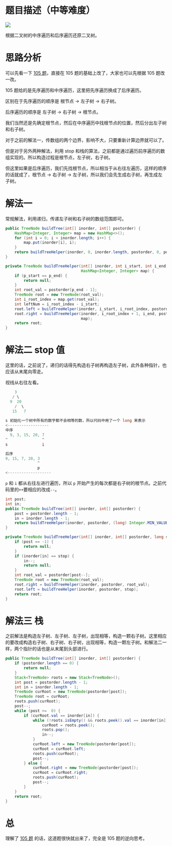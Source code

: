 # 题目描述（中等难度）

![](https://windliang.oss-cn-beijing.aliyuncs.com/106.jpg)

根据二叉树的中序遍历和后序遍历还原二叉树。

# 思路分析

可以先看一下 [105 题](<https://leetcode.wang/leetcode-105-Construct-Binary-Tree-from-Preorder-and-Inorder-Traversal.html>)，直接在 105 题的基础上改了，大家也可以先根据 105 题改一改。

105 题给的是先序遍历和中序遍历，这里把先序遍历换成了后序遍历。

区别在于先序遍历的顺序是 根节点 -> 左子树 -> 右子树。

后序遍历的顺序是 左子树 -> 右子树 -> 根节点。

我们当然还是先确定根节点，然后在中序遍历中找根节点的位置，然后分出左子树和右子树。

对于之前的解法一，传数组的两个边界，影响不大，只要重新计算边界就可以了。

但是对于另外两种解法，利用 stop 和栈的算法，之前都是通过遍历前序遍历的数组实现的。所以构造过程是根节点，左子树，右子树。

但这里如果是后序遍历，我们先找根节点，所以相当于从右往左遍历，这样的顺序的话就成了，根节点 -> 右子树 -> 左子树，所以我们会先生成右子树，再生成左子树。

# 解法一

常规解法，利用递归，传递左子树和右子树的数组范围即可。

```java
public TreeNode buildTree(int[] inorder, int[] postorder) {
    HashMap<Integer, Integer> map = new HashMap<>();
    for (int i = 0; i < inorder.length; i++) {
        map.put(inorder[i], i);
    }
    return buildTreeHelper(inorder, 0, inorder.length, postorder, 0, postorder.length, map);
}

private TreeNode buildTreeHelper(int[] inorder, int i_start, int i_end, int[] postorder, int p_start, int p_end,
                                 HashMap<Integer, Integer> map) {
    if (p_start == p_end) {
        return null;
    }
    int root_val = postorder[p_end - 1];
    TreeNode root = new TreeNode(root_val);
    int i_root_index = map.get(root_val);
    int leftNum = i_root_index - i_start;
    root.left = buildTreeHelper(inorder, i_start, i_root_index, postorder, p_start, p_start + leftNum, map);
    root.right = buildTreeHelper(inorder, i_root_index + 1, i_end, postorder, p_start + leftNum, p_end - 1,
                                 map);
    return root;
}
```

# 解法二 stop 值

这里的话，之前说了，递归的话得先构造右子树再构造左子树，此外各种指针，也应该从末尾向零走。

视线从右往左看。

```java
    3
   / \
  9  20
    /  \
   15   7
       
s 初始化一个树中所有的数字都不会相等的数，所以代码中用了一个 long 来表示
<------------------
中序
  9, 3, 15, 20, 7
^               ^
s               i

后序
9, 15, 7, 20, 3
              ^  
              p
<-------------------
```

`p` 和 `i` 都从右往左进行遍历，所以 `p` 开始产生的每次都是右子树的根节点。之前代码里的`++`要相应的改成`--`。

```java
int post;
int in; 
public TreeNode buildTree(int[] inorder, int[] postorder) {
    post = postorder.length - 1;
    in = inorder.length - 1;
    return buildTreeHelper(inorder, postorder, (long) Integer.MIN_VALUE - 1);
}

private TreeNode buildTreeHelper(int[] inorder, int[] postorder, long stop) {
    if (post == -1) {
        return null;
    }
    if (inorder[in] == stop) {
        in--;
        return null;
    }
    int root_val = postorder[post--];
    TreeNode root = new TreeNode(root_val);
    root.right = buildTreeHelper(inorder, postorder, root_val);
    root.left = buildTreeHelper(inorder, postorder, stop);
    return root;
}
```

# 解法三 栈

之前解法是构造左子树、左子树、左子树，出现相等，构造一颗右子树。这里相应的要改成构造右子树、右子树、右子树，出现相等，构造一颗左子树。和解法二一样，两个指针的话也是从末尾到头部进行。

```java
public TreeNode buildTree(int[] inorder, int[] postorder) {
    if (postorder.length == 0) {
        return null;
    }
    Stack<TreeNode> roots = new Stack<TreeNode>();
    int post = postorder.length - 1;
    int in = inorder.length - 1;
    TreeNode curRoot = new TreeNode(postorder[post]);
    TreeNode root = curRoot;
    roots.push(curRoot);
    post--;
    while (post >=  0) {
        if (curRoot.val == inorder[in]) {
            while (!roots.isEmpty() && roots.peek().val == inorder[in]) {
                curRoot = roots.peek();
                roots.pop();
                in--;
            }
            curRoot.left = new TreeNode(postorder[post]);
            curRoot = curRoot.left;
            roots.push(curRoot);
            post--;
        } else {
            curRoot.right = new TreeNode(postorder[post]);
            curRoot = curRoot.right;
            roots.push(curRoot);
            post--;
        }
    }
    return root;
}
```

# 总

理解了 [105 题](<https://leetcode.wang/leetcode-105-Construct-Binary-Tree-from-Preorder-and-Inorder-Traversal.html>) 的话，这道题很快就出来了，完全是 105 题的逆向思考。